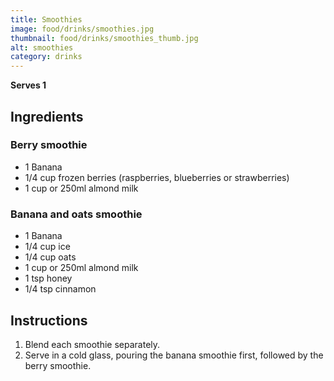 ```yaml
---
title: Smoothies
image: food/drinks/smoothies.jpg
thumbnail: food/drinks/smoothies_thumb.jpg
alt: smoothies
category: drinks
---
```


**Serves 1**

## Ingredients

### Berry smoothie

- 1 Banana
- 1/4 cup frozen berries (raspberries, blueberries or strawberries)
- 1 cup or 250ml almond milk

### Banana and oats smoothie

- 1 Banana
- 1/4 cup ice
- 1/4 cup oats
- 1 cup or 250ml almond milk
- 1 tsp honey
- 1/4 tsp cinnamon

## Instructions

1. Blend each smoothie separately.
1. Serve in a cold glass, pouring the banana smoothie first, followed by the berry smoothie.
